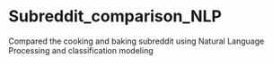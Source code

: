 # Subreddit_comparison_NLP
Compared the cooking and baking subreddit using Natural Language Processing and classification modeling
